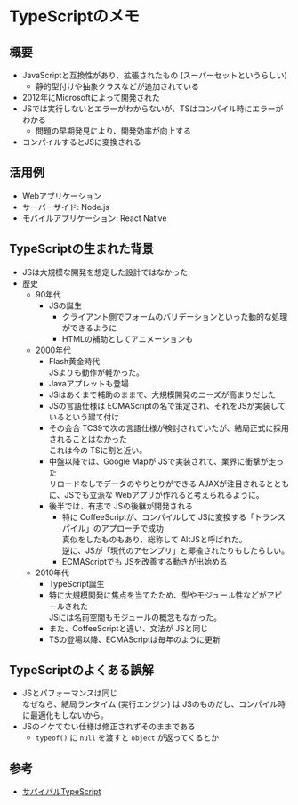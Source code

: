 # TypeScriptのメモ

## 概要

- JavaScriptと互換性があり、拡張されたもの (スーパーセットというらしい)
  - 静的型付けや抽象クラスなどが追加されている
- 2012年にMicrosoftによって開発された
- JSでは実行しないとエラーがわからないが、TSはコンパイル時にエラーがわかる
  - 問題の早期発見により、開発効率が向上する
- コンパイルするとJSに変換される

## 活用例

- Webアプリケーション
- サーバーサイド: Node.js
- モバイルアプリケーション: React Native

## TypeScriptの生まれた背景

- JSは大規模な開発を想定した設計ではなかった
- 歴史
  - 90年代
    - JSの誕生
      - クライアント側でフォームのバリデーションといった動的な処理ができるように
      - HTMLの補助としてアニメーションも
  - 2000年代
    - Flash黄金時代  
      JSよりも動作が軽かった。
    - Javaアプレットも登場
    - JSはあくまで補助のままで、大規模開発のニーズが高まりだした
    - JSの言語仕様は ECMAScriptの名で策定され、それをJSが実装しているという建て付け
    - その会合 TC39で次の言語仕様が検討されていたが、結局正式に採用されることはなかった  
      これは今の TSに割と近い。
    - 中盤以降では、Google Mapが JSで実装されて、業界に衝撃が走った  
      リロードなしでデータのやりとりができる AJAXが注目されるとともに、JSでも立派な Webアプリが作れると考えられるように。
    - 後半では、有志で JSの後継が開発される
      - 特に CoffeeScriptが、コンパイルして JSに変換する「トランスパイル」のアプローチで成功  
        真似をしたものもあり、総称して AltJSと呼ばれた。  
        逆に、JSが「現代のアセンブリ」と揶揄されたりもしたらしい。
      - ECMAScriptでも JSを改善する動きが出始める
  - 2010年代
    - TypeScript誕生
    - 特に大規模開発に焦点を当てたため、型やモジュール性などがアピールされた  
      JSには名前空間もモジュールの概念もなかった。
    - また、CoffeeScriptと違い、文法が JSと同じ
    - TSの登場以降、ECMAScriptは毎年のように更新

## TypeScriptのよくある誤解

- JSとパフォーマンスは同じ  
  なぜなら、結局ランタイム (実行エンジン) は JSのものだし、コンパイル時に最適化もしないから。
- JSのイケてない仕様は修正されずそのままである
  - `typeof()` に `null` を渡すと `object` が返ってくるとか

## 参考

- [サバイバルTypeScript](https://typescriptbook.jp/)
